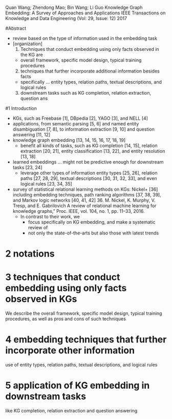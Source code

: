 Quan Wang; Zhendong Mao; Bin Wang; Li Guo
Knowledge Graph Embedding: A Survey of Approaches and Applications
IEEE Transactions on Knowledge and Data Engineering (Vol: 29, Issue: 12) 2017

#Abstract

* review based on the type of information used in the embedding task
* [organization]
  1. Techniques that conduct embedding using only facts observed in the KG are
    * overall framework, specific model design, typical training procedures
  2. techniques that further incorporate additional information besides facts
    * specifically ... entity types, relation paths, textual descriptions, and
      logical rules
  3. downstream tasks such as KG completion, relation extraction, question ans

#1 Introduction

* KGs, such as Freebase [1], DBpedia [2], YAGO [3], and NELL [4]
* applications, from semantic parsing [5, 6] and
  named entity disambiguation [7, 8], to
  information extraction [9, 10] and
  question answering [11, 12]
* knowledge graph embedding [13, 14, 15, 16, 17, 18, 19]
  * benefit all kinds of tasks, such as KG completion [14, 15],
    relation extraction [20, 21],
    entity classification [13, 22], and
    entity resolution [13, 18]
* learned embeddings ... might not be predictive enough for downstream tasks
  [23, 24]
  * leverage other types of information
    entity types [25, 26], relation paths [27, 28, 29],
    textual descriptions [30, 31, 32, 33], and even logical rules [23, 34, 35]
* survey of statistical relational learning methods on KGs: Nickel+ [36] 
  including embedding techniques, path ranking algorithms [37, 38, 39], and
  Markov logic networks [40, 41, 42]
  36. M. Nickel, K. Murphy, V. Tresp, and E. Gabrilovich
    A review of relational machine learning for knowledge graphs,” 
    Proc. IEEE, vol. 104, no. 1, pp. 11–33, 2016.
  * In contrast to their work, we
    * focus specifically on KG embedding, and make a systematic review of
    * not only the state-of-the-arts but also those with latest trends

# 2 notations

# 3 techniques that conduct embedding using only facts observed in KGs

We describe the overall framework, specific model design, typical training
procedures, as well as pros and cons of such techniques

# 4 embedding techniques that further incorporate other information

use of entity types, relation paths, textual descriptions, and logical rules

# 5 application of KG embedding in downstream tasks

like KG completion, relation extraction and question answering
